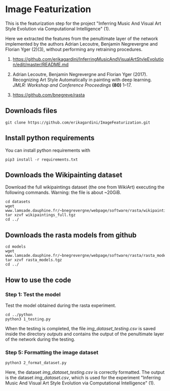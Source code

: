 # Image Featurization

This is the featurization step for the project "Inferring Music And Visual Art Style Evolution via Computational Intelligence" (1).

Here we extracted the features from the penultimate layer of the network implemented by the authors Adrian Lecoutre, Benjamin Negrevergne and Florian Yger (2)(3), without performing any retraining procedures.

1. https://github.com/erikagardini/InferringMusicAndVisualArtStyleEvolution/edit/master/README.md

2. Adrian Lecoutre, Benjamin Negrevergne and Florian Yger (2017). Recognizing Art Style Automatically in painting with deep learning. _JMLR: Workshop and Conference Proceedings_ __(80)__ 1–17.

3. https://github.com/bnegreve/rasta

## Downloads files

```
git clone https://github.com/erikagardini/ImageFeaturization.git
```

## Install python requirements

You can install python requirements with

```
pip3 install -r requirements.txt
```

## Downloads the Wikipainting dataset

Download the full wikipaintings dataset (the one from WikiArt) executing the following commands. Warning: the file is about ~20GiB.

```
cd datasets
wget www.lamsade.dauphine.fr/~bnegrevergne/webpage/software/rasta/wikipaintings_full.tgz
tar xzvf wikipaintings_full.tgz
cd ../
```

## Downloads the rasta models from github

```
cd models
wget www.lamsade.dauphine.fr/~bnegrevergne/webpage/software/rasta/rasta_models.tgz
tar xzvf rasta_models.tgz
cd ../
```

## How to use the code

### Step 1: Test the model

Test the model obtained during the rasta experiment.

```
cd ../python
python3 1_testing.py
```

When the testing is completed, the file _img_dataset_testing.csv_ is saved inside the directory _outputs_ and contains the output of the penultimate layer of the network during the testing.

### Step 5: Formatting the image dataset

```
python3 2_format_dataset.py
```

Here, the dataset _img_dataset_testing.csv_ is correctly formatted. The output is the dataset _img_dataset.csv_, which is used for the experiment "Inferring Music And Visual Art Style Evolution via Computational Intelligence" (1).

